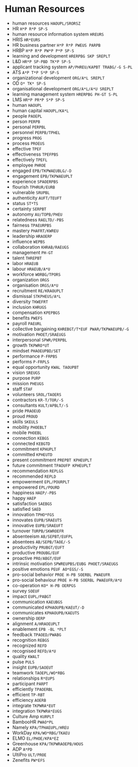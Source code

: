 # Human Resources

* human resources `HAOUPL/SRORSZ`
* HR `H*P R*P SP-S`
* human resource information system `HREURS`
* HRIS `HR*EURS`
* HR business partner `H*P R*P PWEUS PARPB`
* HRBP `H*P R*P PW*P P*P SP-S`
* learning and development `HRERPBG SKP SREPLT`
* L&D `HR*P SP-PBD TK*P SP-S`
* applicant tracking system `AP/PHREU/KAPBT TRABG/-G S-PL`
* ATS `A*P T*P S*P SP-S`
* organizational development `ORG/A*L SREPLT`
* OD `O* TK* SP-S`
* organisational development `ORG/A*L/A*U SREPLT`
* learning management system `HRERPBG PH-GT S-PL`
* LMS `HR*P PR*P S*P SP-S`
* human `HAOUPL`
* human capital `HAOUPL/KA*L`
* people `PAOEPL`
* person `PERPB`
* personal `PERPBL`
* personnel `PERPB/TPHEL`
* progress `PROG`
* process `PROEUS`
* effective `TPEF`
* effectiveness `TPEFPBS`
* effectively `TPEFL`
* employee `PHROE`
* engaged `EPB/TKPWAEUBLG/-D`
* engagement `EPB/TKPWAEUPLT`
* experience `SPAOERPBS`
* flourish `TPHRUR/EURB`
* vulnerable `SRUPBL`
* authenticity `AUFT/TEUFT`
* status `ST*TS`
* certainty `SERPBT`
* autonomy `AU/TOPB/PHEU`
* relatedness `RAELTD/-PBS`
* fairness `TPAEURPBS`
* mastery `PHAFRT/KWREU`
* leadership `HRAOERP`
* influence `WEPBS`
* collaboration `KHRAB/RAEUGS`
* management `PH-GT`
* talent `THREPBT`
* labor `HRAEUB`
* labour `HRAEUB/A*U`
* workforce `WORBG/TPORS`
* organization `ORGS`
* organisation `ORGS/A*U`
* recruitment `RE/KRAOUPLT`
* dismissal `STKPHEUS/A*L`
* diversity `TKWEFRT`
* inclusion `KHRUGS`
* compensation `KPEPBGS`
* benefits `PWEFS`
* payroll `PAEURL`
* collective bargaining `KHREBGT/T*EUF PWAR/TKPWAEUPB/-G`
* motivation `PHOET/SRAEUGS`
* interpersonal `SPWR/PERPBL`
* growth `TKPWRO*UT`
* mindset `PHAOEUPBD/SET`
* performance `P-FRPBS`
* performs `P-FRPLS`
* equal opportunity `KWAL TAOUPBT`
* vision `SREUGS`
* purpose `PURP`
* mission `PHEUGS`
* staff `STAF`
* volunteers `SROL/TAOERS`
* contractors `KR-T/TOR/-S`
* consultants `KULT/APBLT/-S`
* pride `PRAOEUD`
* proud `PROUD`
* skills `SKEULS`
* mobility `PHOEBLT`
* mobile `PHOEBL`
* connection `KEBGS`
* connected `KEBGTD`
* commitment `KPHUPLT`
* committed `KPHEUTD`
* present commitment `PREPBT KPHEUPLT`
* future commitment `TPAOUFP KPHEUPLT`
* recommendation `REPLGS`
* recommended `REPLD`
* empowerment `EPL/POURPLT`
* empowered `EPL/POURD`
* happiness `HAEP/-PBS`
* happy `HAEP`
* satisfaction `SAEBGS`
* satisfied `SAED`
* innovation `TPHO*FGS`
* innovates `EUPB/SRAEUTS`
* innovative `EUPB/SRAEUFT`
* turnover `TURPB/SKWROEFR`
* absenteeism `AB/SEPBT/EUFPL`
* absentees `AB/SEPB/TAOE/-S`
* productivity `PRUBGT/EUFT`
* productive `PROUBG/EUF`
* proactive `PRO/ABGT/EUF`
* intrinsic motivation `SPWREUPBS/EUBG PHOET/SRAEUGS`
* positive emotions `PEUF AO*EGS/-S`
* pro-social behavior `PROE H-PB SOERBL PWAEUFR`
* pro-social behaviour `PROE H-PB SOERBL PWAEUFR/A*U`
* co-operation `KO* H-PB OERPGS`
* survey `SOEUF`
* impact `EUPL/PABGT`
* communication `KAEUBGS`
* communicated `KPHAOUPB/KAEUT/-D`
* communicates `KPHAOUPB/KAEUTS`
* ownership `OERP`
* alignment `A/HRAOEUPLT`
* enablement `EPB -BL *PLT`
* feedback `TPAOED/PWABG`
* recognition `REBGS`
* recognized `REFD`
* recognised `REFD/A*U`
* quality `KWALT`
* pulse `PULS`
* insight `EUPB/SAOEUT`
* teamwork `TAOEPL/WO*RBG`
* relationships `R*EUPS`
* participant `PARPT`
* efficiently `TPAOERBL`
* efficient `TP-RBT`
* efficiency `AOERB`
* integrate `TKPWRA*EUT`
* integration `TKPWRA*EUGS`
* Culture Amp `KURPLT`
* BambooHR `PWAO*PL`
* Namely `KPA/TPHAEUPL/HREU`
* WorkDay `KPA/WO*RBG/TKAEU`
* ELMO `EL/PHOE/KPA*EZ`
* Greenhouse `KPA/TKPWRAOEPB/HOUS`
* ADP `A*PD`
* UltiPro `ULT/PROE`
* Zenefits `PW*EFS`
